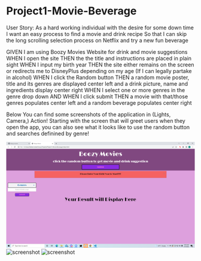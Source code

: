 # Project1-Movie-Beverage

User Story:
As a hard working individual with the desire for some down time
I want an easy process to find a movie and drink recipe
So that I can skip the long scrolling selection process on Netflix and try a new fun beverage

GIVEN I am using Boozy Movies Website for drink and movie suggestions
WHEN I open the site
THEN the the title and instructions are placed in plain sight
WHEN I input my birth year
THEN the site either remains on the screen or redirects me to DisneyPlus depending on my age (If I can legally partake in alcohol)
WHEN I click the Random button
THEN a random movie poster, title and its genres are displayed center left and a drink picture, name and ingredients display center right
WHEN I select one or more genres in the genre drop down
AND WHEN I click submit
THEN a movie with that/those genres populates center left and a random beverage populates center right

Below You can find some screenshots of the application in (Lights, Camera,) Action!
Starting with the screen that will greet users when they open the app, you can also see what it looks like to use the random button and searches definined by genre!

![screenshot](./assets/Start.png)
![screenshot](./assets/Randome.png)
![screenshot](./assetsGenreSearch.png)
